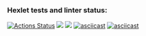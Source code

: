 ### Hexlet tests and linter status:
[![Actions Status](https://github.com/ZimovinMY/php-project-48/actions/workflows/hexlet-check.yml/badge.svg)](https://github.com/ZimovinMY/php-project-48/actions)
<a href="https://codeclimate.com/github/ZimovinMY/php-project-48/maintainability"><img src="https://api.codeclimate.com/v1/badges/da62a524453974cec387/maintainability" /></a>
<a href="https://codeclimate.com/github/ZimovinMY/php-project-48/test_coverage"><img src="https://api.codeclimate.com/v1/badges/da62a524453974cec387/test_coverage" /></a>
[![asciicast](https://asciinema.org/a/ME0ZCvr7Publc5jMvL9tQ1BbP.svg)](https://asciinema.org/a/ME0ZCvr7Publc5jMvL9tQ1BbP)
[![asciicast](https://asciinema.org/a/tp1OY2MfZUGWcsbYJekeQmysa.svg)](https://asciinema.org/a/tp1OY2MfZUGWcsbYJekeQmysa)
